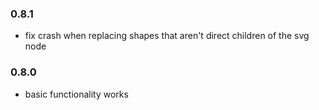 ### 0.8.1

* fix crash when replacing shapes that aren't direct children of the svg node

### 0.8.0

* basic functionality works
